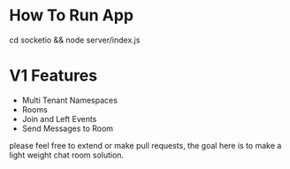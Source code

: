 # How To Run App

cd socketio && node server/index.js

# V1 Features

- Multi Tenant Namespaces
- Rooms
- Join and Left Events
- Send Messages to Room

please feel free to extend or make pull requests, the goal here is to make a light weight chat room solution.

